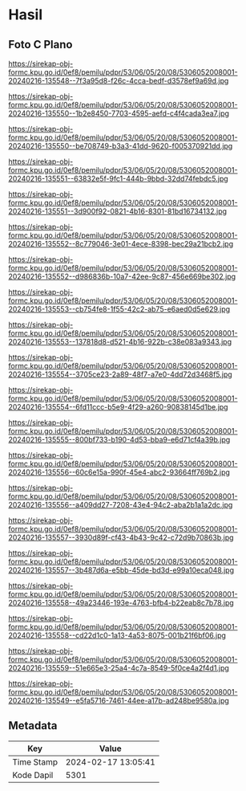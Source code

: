 # Hasil

## Foto C Plano

https://sirekap-obj-formc.kpu.go.id/0ef8/pemilu/pdpr/53/06/05/20/08/5306052008001-20240216-135548--7f3a95d8-f26c-4cca-bedf-d3578ef9a69d.jpg

https://sirekap-obj-formc.kpu.go.id/0ef8/pemilu/pdpr/53/06/05/20/08/5306052008001-20240216-135550--1b2e8450-7703-4595-aefd-c4f4cada3ea7.jpg

https://sirekap-obj-formc.kpu.go.id/0ef8/pemilu/pdpr/53/06/05/20/08/5306052008001-20240216-135550--be708749-b3a3-41dd-9620-f005370921dd.jpg

https://sirekap-obj-formc.kpu.go.id/0ef8/pemilu/pdpr/53/06/05/20/08/5306052008001-20240216-135551--63832e5f-9fc1-444b-9bbd-32dd74febdc5.jpg

https://sirekap-obj-formc.kpu.go.id/0ef8/pemilu/pdpr/53/06/05/20/08/5306052008001-20240216-135551--3d900f92-0821-4b16-8301-81bd16734132.jpg

https://sirekap-obj-formc.kpu.go.id/0ef8/pemilu/pdpr/53/06/05/20/08/5306052008001-20240216-135552--8c779046-3e01-4ece-8398-bec29a21bcb2.jpg

https://sirekap-obj-formc.kpu.go.id/0ef8/pemilu/pdpr/53/06/05/20/08/5306052008001-20240216-135552--d986836b-10a7-42ee-9c87-456e669be302.jpg

https://sirekap-obj-formc.kpu.go.id/0ef8/pemilu/pdpr/53/06/05/20/08/5306052008001-20240216-135553--cb754fe8-1f55-42c2-ab75-e6aed0d5e629.jpg

https://sirekap-obj-formc.kpu.go.id/0ef8/pemilu/pdpr/53/06/05/20/08/5306052008001-20240216-135553--137818d8-d521-4b16-922b-c38e083a9343.jpg

https://sirekap-obj-formc.kpu.go.id/0ef8/pemilu/pdpr/53/06/05/20/08/5306052008001-20240216-135554--3705ce23-2a89-48f7-a7e0-4dd72d3468f5.jpg

https://sirekap-obj-formc.kpu.go.id/0ef8/pemilu/pdpr/53/06/05/20/08/5306052008001-20240216-135554--6fd11ccc-b5e9-4f29-a260-90838145d1be.jpg

https://sirekap-obj-formc.kpu.go.id/0ef8/pemilu/pdpr/53/06/05/20/08/5306052008001-20240216-135555--800bf733-b190-4d53-bba9-e6d71cf4a39b.jpg

https://sirekap-obj-formc.kpu.go.id/0ef8/pemilu/pdpr/53/06/05/20/08/5306052008001-20240216-135556--60c6e15a-990f-45e4-abc2-93664ff769b2.jpg

https://sirekap-obj-formc.kpu.go.id/0ef8/pemilu/pdpr/53/06/05/20/08/5306052008001-20240216-135556--a409dd27-7208-43e4-94c2-aba2b1a1a2dc.jpg

https://sirekap-obj-formc.kpu.go.id/0ef8/pemilu/pdpr/53/06/05/20/08/5306052008001-20240216-135557--3930d89f-cf43-4b43-9c42-c72d9b70863b.jpg

https://sirekap-obj-formc.kpu.go.id/0ef8/pemilu/pdpr/53/06/05/20/08/5306052008001-20240216-135557--3b487d6a-e5bb-45de-bd3d-e99a10eca048.jpg

https://sirekap-obj-formc.kpu.go.id/0ef8/pemilu/pdpr/53/06/05/20/08/5306052008001-20240216-135558--49a23446-193e-4763-bfb4-b22eab8c7b78.jpg

https://sirekap-obj-formc.kpu.go.id/0ef8/pemilu/pdpr/53/06/05/20/08/5306052008001-20240216-135558--cd22d1c0-1a13-4a53-8075-001b21f6bf06.jpg

https://sirekap-obj-formc.kpu.go.id/0ef8/pemilu/pdpr/53/06/05/20/08/5306052008001-20240216-135559--51e665e3-25a4-4c7a-8549-5f0ce4a2f4d1.jpg

https://sirekap-obj-formc.kpu.go.id/0ef8/pemilu/pdpr/53/06/05/20/08/5306052008001-20240216-135549--e5fa5716-7461-44ee-a17b-ad248be9580a.jpg


## Metadata

| Key        | Value               |
| ---------- | ------------------- |
| Time Stamp | 2024-02-17 13:05:41 |
| Kode Dapil | 5301                |



